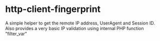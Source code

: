 # http-client-fingerprint
A simple helper to get the remote IP address, UserAgent and Session ID. Also provides a very basic IP validation using internal PHP function "filter_var"

